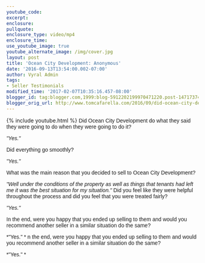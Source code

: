 ```yaml
---
youtube_code: 
excerpt:
enclosure:
pullquote:
enclosure_type: video/mp4
enclosure_time:
use_youtube_image: true
youtube_alternate_image: /img/cover.jpg
layout: post
title: 'Ocean City Development: Anonymous'
date: '2016-09-13T13:54:00.002-07:00'
author: Vyral Admin
tags:
- Seller Testimonials
modified_time: '2017-02-07T10:35:16.457-08:00'
blogger_id: tag:blogger.com,1999:blog-5912202199970471220.post-1471737424728279716
blogger_orig_url: http://www.tomcafarella.com/2016/09/did-ocean-city-development-do-what-they.html
---
```

{% include youtube.html %}
<span style="font-size: normal;"><span style="font-family: &quot;arial&quot; , &quot;helvetica&quot; , sans-serif;">Did Ocean City Development do what they said they were going to do when they were going to do it? 

<span style="font-size: normal;"><span style="font-family: &quot;arial&quot; , &quot;helvetica&quot; , sans-serif;">*"Yes<span style="font-family: &quot;arial&quot; , &quot;helvetica&quot; , sans-serif;">."* 

<span style="font-size: normal;"><span style="font-family: &quot;arial&quot; , &quot;helvetica&quot; , sans-serif;">Did everything go smoothly? 

<span style="font-size: normal;"><span style="font-family: &quot;arial&quot; , &quot;helvetica&quot; , sans-serif;">*"Yes."* 

<span style="font-size: normal;"><span style="font-family: &quot;arial&quot; , &quot;helvetica&quot; , sans-serif;">What was the main reason that you decided to sell to Ocean City Development? 

<i><span style="font-size: normal;"><span style="font-family: &quot;arial&quot; , &quot;helvetica&quot; , sans-serif;">"Well under the conditions of the property as well as things that tenants had left me it was the best situation for my situation." 
 </i> 
<span style="font-size: normal;"><span style="font-family: &quot;arial&quot; , &quot;helvetica&quot; , sans-serif;">Did you feel like they were helpful throughout the process and did you feel that you were treated fairly? 

<span style="font-size: normal;"><span style="font-family: &quot;arial&quot; , &quot;helvetica&quot; , sans-serif;">*"Yes."* 

<span style="font-size: normal;"><span style="font-family: &quot;arial&quot; , &quot;helvetica&quot; , sans-serif;">In the end, were you happy that you ended up selling to them and would you recommend another seller in a similar situation do the same? 

<span style="font-size: normal;"><span style="font-family: &quot;arial&quot; , &quot;helvetica&quot; , sans-serif;">*"Yes." * n the end, were you happy that you ended up selling to them and would you recommend another seller in a similar situation do the same? 

<span style="font-size: normal;"><span style="font-family: &quot;arial&quot; , &quot;helvetica&quot; , sans-serif;">*"Yes." * 